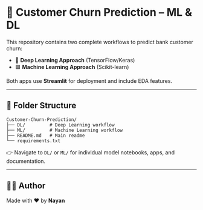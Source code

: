 # 🏦 Customer Churn Prediction – ML & DL

This repository contains two complete workflows to predict bank customer churn:

- 🔷 **Deep Learning Approach** (TensorFlow/Keras)
- 🟩 **Machine Learning Approach** (Scikit-learn)

Both apps use **Streamlit** for deployment and include EDA features.

---

## 📁 Folder Structure

```
Customer-Churn-Prediction/
├── DL/         # Deep Learning workflow
├── ML/         # Machine Learning workflow
├── README.md   # Main readme
└── requirements.txt
```

👉 Navigate to `DL/` or `ML/` for individual model notebooks, apps, and documentation.

---

## 👨‍💻 Author

Made with ❤️ by **Nayan**
